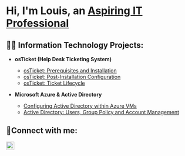 <h1>Hi, I'm Louis, an <a href="https://linkedin.com/in/louisnockjr">Aspiring IT Professional</a></h1>

<h2>👨‍💻 Information Technology Projects:</h2>

- <b>osTicket (Help Desk Ticketing System)</b>
  - [osTicket: Prerequisites and Installation](https://github.com/louisnockjr/osticket-prereqs)
  - [osTicket: Post-Installation Configuration](https://github.com/LouisNockJr/osticket-postinstallconfig)
  - [osTicket: Ticket Lifecycle](https://github.com/LouisNockJr/osticket-ticketlifecycle)

- <b>Microsoft Azure & Active Directory</b>
  - [Configuring Active Directory within Azure VMs](https://github.com/LouisNockJr/activedirectory-config)
  - [Active Directory: Users, Group Policy and Account Management](https://github.com/LouisNockJr/azure-network-protocols)

 
<h2>🤳Connect with me:</h2>

[<img align="left" alt="Louis | LinkedIn" width="22px" src="https://cdn.jsdelivr.net/npm/simple-icons@v3/icons/linkedin.svg" />][linkedin]

[linkedin]: https://linkedin.com/in/louisnockjr
